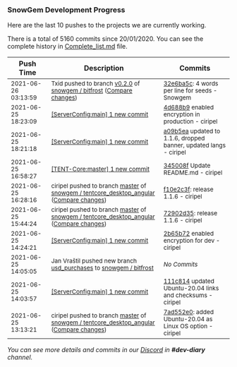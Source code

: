 
### SnowGem Development Progress

Here are the last 10 pushes to the projects we are currently working.

There is a total of 5160 commits since 20/01/2020. You can see the complete history in
 [Complete_list.md](Complete_list.md) file.

| Push Time | Description | Commits |
| --- | --- | --- |
| <sub>2021-06-26 03:13:59</sub> | <sub>Txid pushed to branch [v0\.2\.0](https://gitlab.com/snowgem/bitfrost/commits/v0.2.0) of [snowgem / bitfrost](https://gitlab.com/snowgem/bitfrost) ([Compare changes](https://gitlab.com/snowgem/bitfrost/compare/4b96ff8b89591572c04b923f420d2526784a6e80...32e6ba5c1b360e5d482af394de71b7141c3a6da3))</sub> | <sub>[32e6ba5c](https://gitlab.com/snowgem/bitfrost/-/commit/32e6ba5c1b360e5d482af394de71b7141c3a6da3): 4 words per line for seeds - Snowgem</sub> |
| <sub>2021-06-25 18:23:09</sub> | <sub>[[ServerConfig:main] 1 new commit](https://github.com/TENTOfficial/ServerConfig/commit/4d688b9d07c1ddb7f75aa3d33d87e902a138d0b9)</sub> | <sub>[4d688b9](https://github.com/TENTOfficial/ServerConfig/commit/4d688b9d07c1ddb7f75aa3d33d87e902a138d0b9) enabled encryption in production - ciripel</sub> |
| <sub>2021-06-25 18:21:18</sub> | <sub>[[ServerConfig:main] 1 new commit](https://github.com/TENTOfficial/ServerConfig/commit/a09b5eab25dbfb6c871c38ce16034e0d222c4bea)</sub> | <sub>[a09b5ea](https://github.com/TENTOfficial/ServerConfig/commit/a09b5eab25dbfb6c871c38ce16034e0d222c4bea) updated to 1.1.6, dropped banner, updated langs - ciripel</sub> |
| <sub>2021-06-25 16:58:27</sub> | <sub>[[TENT-Core:master] 1 new commit](https://github.com/TENTOfficial/TENT-Core/commit/345008fb553b7ba002bb663a3a886e1d0d51fb6f)</sub> | <sub>[345008f](https://github.com/TENTOfficial/TENT-Core/commit/345008fb553b7ba002bb663a3a886e1d0d51fb6f) Update README.md - ciripel</sub> |
| <sub>2021-06-25 16:28:16</sub> | <sub>ciripel pushed to branch [master](https://gitlab.com/snowgem/tentcore_desktop_angular/commits/master) of [snowgem / tentcore\_desktop\_angular](https://gitlab.com/snowgem/tentcore_desktop_angular) ([Compare changes](https://gitlab.com/snowgem/tentcore_desktop_angular/compare/7ad552e0aebb59afebf5fa49fbfad9f8c54f9dc0...f10e2c3f2614d4ca4f28fe683e8ac08967888c29))</sub> | <sub>[f10e2c3f](https://gitlab.com/snowgem/tentcore_desktop_angular/-/commit/f10e2c3f2614d4ca4f28fe683e8ac08967888c29): release 1.1.6 - ciripel</sub> |
| <sub>2021-06-25 15:44:24</sub> | <sub>ciripel pushed to branch [master](https://gitlab.com/snowgem/tentcore_desktop_angular/commits/master) of [snowgem / tentcore\_desktop\_angular](https://gitlab.com/snowgem/tentcore_desktop_angular) ([Compare changes](https://gitlab.com/snowgem/tentcore_desktop_angular/compare/7ad552e0aebb59afebf5fa49fbfad9f8c54f9dc0...72902d35d07d87cbdf7ad4f11c3bb4081df30a96))</sub> | <sub>[72902d35](https://gitlab.com/snowgem/tentcore_desktop_angular/-/commit/72902d35d07d87cbdf7ad4f11c3bb4081df30a96): release 1.1.6 - ciripel</sub> |
| <sub>2021-06-25 14:24:21</sub> | <sub>[[ServerConfig:main] 1 new commit](https://github.com/TENTOfficial/ServerConfig/commit/2b65b72b59d1b0c31057a52684ee1bf47066ac82)</sub> | <sub>[2b65b72](https://github.com/TENTOfficial/ServerConfig/commit/2b65b72b59d1b0c31057a52684ee1bf47066ac82) enabled encryption for dev - ciripel</sub> |
| <sub>2021-06-25 14:05:05</sub> | <sub>Jan Vraštil pushed new branch [usd\_purchases](https://gitlab.com/snowgem/bitfrost/commits/usd_purchases) to [snowgem / bitfrost](https://gitlab.com/snowgem/bitfrost)</sub> | <sub>_No Commits_</sub> |
| <sub>2021-06-25 14:03:57</sub> | <sub>[[ServerConfig:main] 1 new commit](https://github.com/TENTOfficial/ServerConfig/commit/111c8145609c974bf03d1cf4c36124aca9df07df)</sub> | <sub>[111c814](https://github.com/TENTOfficial/ServerConfig/commit/111c8145609c974bf03d1cf4c36124aca9df07df) updated Ubuntu-20.04 links and checksums - ciripel</sub> |
| <sub>2021-06-25 13:13:21</sub> | <sub>ciripel pushed to branch [master](https://gitlab.com/snowgem/tentcore_desktop_angular/commits/master) of [snowgem / tentcore\_desktop\_angular](https://gitlab.com/snowgem/tentcore_desktop_angular) ([Compare changes](https://gitlab.com/snowgem/tentcore_desktop_angular/compare/4975478c01925202c2d5837f86fb8af9fb787f09...7ad552e0aebb59afebf5fa49fbfad9f8c54f9dc0))</sub> | <sub>[7ad552e0](https://gitlab.com/snowgem/tentcore_desktop_angular/-/commit/7ad552e0aebb59afebf5fa49fbfad9f8c54f9dc0): added Ubuntu-20.04 as Linux OS option - ciripel</sub> |

_You can see more details and commits in our [Discord](https://discord.gg/zumGnbg) in **#dev-diary** channel._
